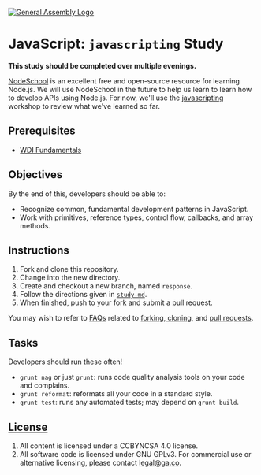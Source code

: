 [![General Assembly Logo](https://camo.githubusercontent.com/1a91b05b8f4d44b5bbfb83abac2b0996d8e26c92/687474703a2f2f692e696d6775722e636f6d2f6b6538555354712e706e67)](https://generalassemb.ly/education/web-development-immersive)

# JavaScript: `javascripting` Study

**This study should be completed over multiple evenings.**

[NodeSchool](https://nodeschool.io) is an excellent free and open-source
resource for learning Node.js. We will use NodeSchool in the future to help us
learn to learn how to develop APIs using Node.js. For now, we'll use the
[javascripting](https://github.com/sethvincent/javascripting) workshop to review
what we've learned so far.

## Prerequisites

-   [WDI Fundamentals](http://fundamentals.generalassemb.ly)

## Objectives

By the end of this, developers should be able to:

-   Recognize common, fundamental development patterns in JavaScript.
-   Work with primitives, reference types, control flow, callbacks, and array
    methods.

## Instructions

1.  Fork and clone this repository.
1.  Change into the new directory.
1.  Create and checkout a new branch, named `response`.
1.  Follow the directions given in [`study.md`](study.md).
1.  When finished, push to your fork and submit a pull request.

You may wish to refer to [FAQs](https://github.com/ga-wdi-boston/meta/wiki/)
related to [forking,
cloning](https://github.com/ga-wdi-boston/meta/wiki/ForkAndClone), and [pull
requests](https://github.com/ga-wdi-boston/meta/wiki/PullRequest).

## Tasks

Developers should run these often!

-   `grunt nag` or just `grunt`: runs code quality analysis tools on your code
    and complains.
-   `grunt reformat`: reformats all your code in a standard style.
-   `grunt test`: runs any automated tests; may depend on `grunt build`.

## [License](LICENSE)

1.  All content is licensed under a CC­BY­NC­SA 4.0 license.
1.  All software code is licensed under GNU GPLv3. For commercial use or
    alternative licensing, please contact legal@ga.co.
